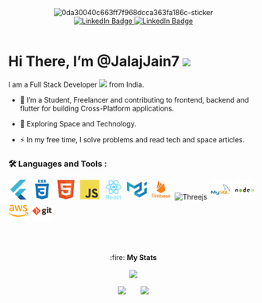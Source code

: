 
<div id="header" align="center">
<!--   <img src="https://drive.google.com/file/d/18xy7h4YgL8DwDe7SuconxbX14LY6W044/view?usp=sharing" /> -->
<img src="https://i.ibb.co/2WRDMss/0da30040c663ff7f968dcca363fa186c-sticker.png" alt="0da30040c663ff7f968dcca363fa186c-sticker" border="0" width="100" />
</div>

<div id="badges" align="center">
  <a href="https://www.linkedin.com/in/jalaj-jain-1385001b9/">
    <img src="https://img.shields.io/badge/LinkedIn-blue?style=for-the-badge&logo=linkedin&logoColor=white" alt="LinkedIn Badge"/>
  </a><a href="mailto:jalajjain7@gmail.com">
    <img src="https://img.shields.io/badge/Gmail-D14836?style=for-the-badge&logo=gmail&logoColor=white" alt="LinkedIn Badge"/>
  </a><br>
  <img src="https://komarev.com/ghpvc/?username=JalajJain7&style=flat-square&color=blue" alt=""/>
</div>




<h1>
  Hi There, I’m @JalajJain7
  <img src="https://media.giphy.com/media/hvRJCLFzcasrR4ia7z/giphy.gif" width="30px"/>
</h1>

I am a Full Stack Developer <img src="https://media.giphy.com/media/WUlplcMpOCEmTGBtBW/giphy.gif" width="30"> from India.


- :telescope: I’m a Student, Freelancer and contributing to frontend, backend and flutter for building Cross-Platform applications.

- :seedling: Exploring Space and Technology.

- :zap: In my free time, I solve problems and read tech and space articles.

### :hammer_and_wrench: Languages and Tools :<br>
<div>
<!--   <img src="https://github.com/devicons/devicon/blob/master/icons/java/java-original-wordmark.svg" title="Java" alt="Java" width="40" height="40"/>&nbsp; -->
  <img src="https://github.com/devicons/devicon/blob/master/icons/flutter/flutter-original.svg" title="Flutter" alt="Flutter" width="40" height="40"/>&nbsp;
<!--   <img src="https://github.com/devicons/devicon/blob/master/icons/redux/redux-original.svg" title="Redux" alt="Redux " width="40" height="40"/>&nbsp; -->
  <img src="https://github.com/devicons/devicon/blob/master/icons/css3/css3-plain-wordmark.svg"  title="CSS3" alt="CSS" width="40" height="40"/>&nbsp;
  <img src="https://github.com/devicons/devicon/blob/master/icons/html5/html5-original.svg" title="HTML5" alt="HTML" width="40" height="40"/>&nbsp;
  <img src="https://github.com/devicons/devicon/blob/master/icons/javascript/javascript-original.svg" title="JavaScript" alt="JavaScript" width="40" height="40"/>&nbsp;
  <img src="https://github.com/devicons/devicon/blob/master/icons/react/react-original-wordmark.svg" title="React" alt="React" width="40" height="40"/>&nbsp;
  <img src="https://github.com/devicons/devicon/blob/master/icons/materialui/materialui-original.svg" title="Material UI" alt="Material UI" width="40" height="40"/>&nbsp;
  <img src="https://github.com/devicons/devicon/blob/master/icons/firebase/firebase-plain-wordmark.svg" title="Firebase" alt="Firebase" width="40" height="40"/>&nbsp;
  <img color="white" src="https://miro.medium.com/max/724/1*aDcnXab1QC_5KF8JUxDEYA.png" title="Threejs"  alt="Threejs" width="70" height="40"/>&nbsp;
  <img src="https://github.com/devicons/devicon/blob/master/icons/mysql/mysql-original-wordmark.svg" title="MySQL"  alt="MySQL" width="40" height="40"/>&nbsp;
  <img src="https://github.com/devicons/devicon/blob/master/icons/nodejs/nodejs-original-wordmark.svg" title="NodeJS" alt="NodeJS" width="40" height="40"/>&nbsp;
  <img src="https://github.com/devicons/devicon/blob/master/icons/amazonwebservices/amazonwebservices-plain-wordmark.svg" title="AWS" alt="AWS" width="40" height="40"/>&nbsp;
  <img src="https://github.com/devicons/devicon/blob/master/icons/git/git-original-wordmark.svg" title="Git" **alt="Git" width="40" height="40"/>
</div>

<br><br>



<div align="center">
  :fire: <b>My Stats<b><br><br>
  <img src="http://github-readme-streak-stats.herokuapp.com?user=JalajJain7&theme=highcontrast&hide_border=true&border_radius=5.3" />
</div>


<p align="center">
  <img width="45%" src="https://github-readme-stats.vercel.app/api?username=JalajJain7&count_private=true&include_all_commits=true&hide=issues&line_height=38&text_bold=true" />
&nbsp; &nbsp; &nbsp; &nbsp;
  <img width="45%" src="https://github-readme-stats.vercel.app/api/top-langs/?username=JalajJain7&layout=compact&" />
</p>
<!---
JalajJain7/JalajJain7 is a ✨ special ✨ repository because its `README.md` (this file) appears on your GitHub profile.
You can click the Preview link to take a look at your changes.
--->
